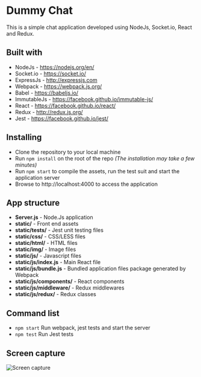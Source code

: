 # Dummy Chat  
This is a simple chat application developed using NodeJs, Socket.io, React and Redux.

## Built with  
- NodeJs - https://nodejs.org/en/
- Socket.io - https://socket.io/
- ExpressJs - http://expressjs.com
- Webpack - https://webpack.js.org/
- Babel - https://babeljs.io/
- ImmutableJs - https://facebook.github.io/immutable-js/
- React - https://facebook.github.io/react/
- Redux - http://redux.js.org/
- Jest - https://facebook.github.io/jest/

## Installing  
- Clone the repository to your local machine
- Run `npm install` on the root of the repo *(The installation may take a few minutes)*
- Run `npm start` to compile the assets, run the test suit and start the application server
- Browse to http://localhost:4000 to access the application

## App structure

- **Server.js** - Node.Js application
- **static/** - Front end assets
- **static/__tests__/** - Jest unit testing files
-  **static/css/** - CSS/LESS files
-  **static/html/** - HTML files
-  **static/img/** - Image files
-  **static/js/** - Javascript files
-  **static/js/index.js** - Main React file
-  **static/js/bundle.js** - Bundled application files package generated by Webpack
-  **static/js/components/** - React components
-  **static/js/middleware/** - Redux middlewares
-  **static/js/redux/** - Redux classes

## Command list
- `npm start` Run webpack, jest tests and start the server
- `npm test` Run Jest tests

## Screen capture
![Screen capture](https://raw.github.com/br0liv/dummy-chat/master/screen_capture.png "Screen capture")

